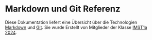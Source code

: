 # Markdown und Git Referenz 

Diese Dokumentation liefert eine Übersicht über die Technologien [Markdown](md/index.md) und [Git](git/index.md). Sie wurde Erstellt von Mitglieder der Klasse [IMST1a 2024](authors/authors.md).
